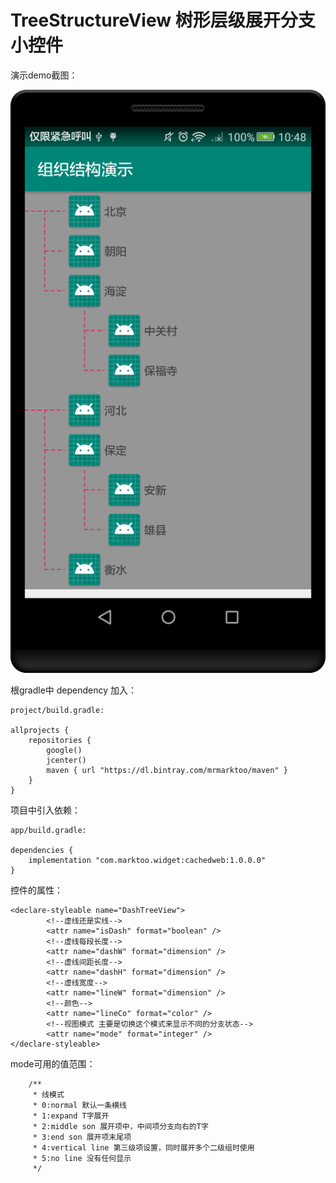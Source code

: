 # TreeStructureView 树形层级展开分支小控件

演示demo截图：

![screenshot](https://github.com/Mrmarktoo/TreeStructureView/blob/master/screenshot/device-2019-05-13-104852.png)

根gradle中 dependency 加入：

```
project/build.gradle:

allprojects {
    repositories {
        google()
        jcenter()
        maven { url "https://dl.bintray.com/mrmarktoo/maven" }
    }
}
```


项目中引入依赖：

```
app/build.gradle:

dependencies {
    implementation "com.marktoo.widget:cachedweb:1.0.0.0"
}
```

控件的属性：

```
<declare-styleable name="DashTreeView">
        <!--虚线还是实线-->
        <attr name="isDash" format="boolean" />
        <!--虚线每段长度-->
        <attr name="dashW" format="dimension" />
        <!--虚线间距长度-->
        <attr name="dashH" format="dimension" />
        <!--虚线宽度-->
        <attr name="lineW" format="dimension" />
        <!--颜色-->
        <attr name="lineCo" format="color" />
        <!--视图模式 主要是切换这个模式来显示不同的分支状态-->
        <attr name="mode" format="integer" />
</declare-styleable>
```

mode可用的值范围：

```
    /**
     * 线模式
     * 0:normal 默认一条横线
     * 1:expand T字展开
     * 2:middle son 展开项中，中间项分支向右的T字
     * 3:end son 展开项末尾项
     * 4:vertical line 第三级项设置，同时展开多个二级组时使用
     * 5:no line 没有任何显示
     */
```

